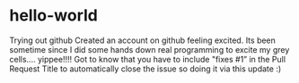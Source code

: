 # hello-world
Trying out github
Created an account on github feeling excited. Its been sometime since I did some hands down real programming to excite my grey cells.... yippee!!!!
Got to know that you have to include "fixes #1” in the Pull Request Title to automatically close the issue so doing it via this update :)  
